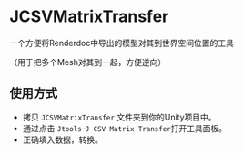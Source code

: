 # JCSVMatrixTransfer
一个方便将Renderdoc中导出的模型对其到世界空间位置的工具

（用于把多个Mesh对其到一起，方便逆向）

## 使用方式
- 拷贝 `JCSVMatrixTransfer` 文件夹到你的Unity项目中。
- 通过点击 `Jtools`-`J CSV Matrix Transfer`打开工具面板。
- 正确填入数据，转换。

